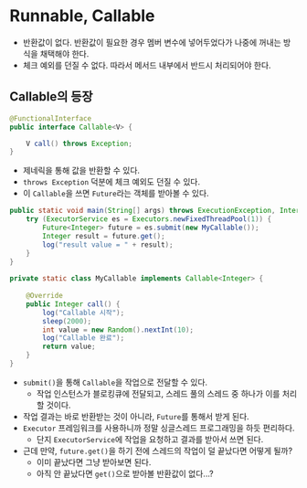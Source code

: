 # Runnable, Callable

- 반환값이 없다. 반환값이 필요한 경우 멤버 변수에 넣어두었다가 나중에 꺼내는 방식을 채택해야 한다.
- 체크 예외를 던질 수 없다. 따라서 메서드 내부에서 반드시 처리되어야 한다.

## Callable의 등장

```java
@FunctionalInterface
public interface Callable<V> {

    V call() throws Exception;
}
```

- 제네릭을 통해 값을 반환할 수 있다.
- `throws Exception` 덕분에 체크 예외도 던질 수 있다.
- 이 `Callable`을 쓰면 `Future`라는 객체를 받아볼 수 있다.

```java
public static void main(String[] args) throws ExecutionException, InterruptedException {
    try (ExecutorService es = Executors.newFixedThreadPool(1)) {
        Future<Integer> future = es.submit(new MyCallable());
        Integer result = future.get();
        log("result value = " + result);
    }
}
	
private static class MyCallable implements Callable<Integer> {
		
    @Override
    public Integer call() {
        log("Callable 시작");
        sleep(2000);
        int value = new Random().nextInt(10);
        log("Callable 완료");
        return value;
    }
}
```

- `submit()`을 통해 `Callable`을 작업으로 전달할 수 있다.
  - 작업 인스턴스가 블로킹큐에 전달되고, 스레드 풀의 스레드 중 하나가 이를 처리할 것이다.
- 작업 결과는 바로 반환받는 것이 아니라, `Future`를 통해서 받게 된다.
- `Executor` 프레임워크를 사용하니까 정말 싱글스레드 프로그래밍을 하듯 편리하다.
  - 단지 `ExecutorService`에 작업을 요청하고 결과를 받아서 쓰면 된다.
- 근데 만약, `future.get()`을 하기 전에 스레드의 작업이 덜 끝났다면 어떻게 될까?
  - 이미 끝났다면 그냥 받아보면 된다.
  - 아직 안 끝났다면 `get()`으로 받아볼 반환값이 없다...?
